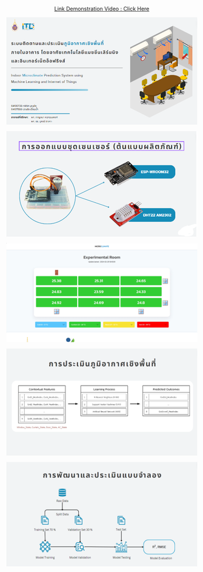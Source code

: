 <p align="center"><a href="https://youtube.com/playlist?list=PLIcbB-fs41u-KbvFEhPeSLLYNAmfXF_SN&si=3J5MVap2iLjWcM1s">Link Demonstration Video : Click Here</a></p>
<p align="center">
        <img src="img/01.png">


<p align="center">
        <img src="img/02.png">
    </p>

<p align="center">
        <img src="img/05.png">
</p>


<p align="center">
        <img src="img/03.png">
    </p>    
<p align="center">
        <img src="img/04.png">
    </p>
